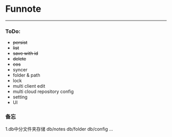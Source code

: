 # Funnote
---
### ToDo:
- ~~persist~~
- ~~list~~
- ~~save with id~~
- ~~delete~~
- ~~cos~~
- syncer
- folder & path
- lock
- multi client edit
- multi cloud repository config
- setting
- UI


### 备忘
1.db中分文件夹存储  db/notes db/folder db/config ...